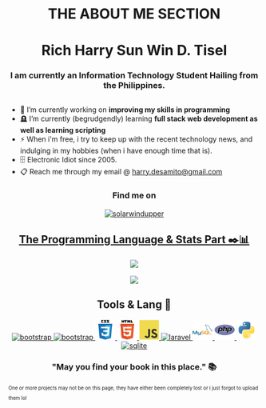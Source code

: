 <h1 align="center"> THE ABOUT ME SECTION </h1> 

<h1 align="center">Rich Harry Sun Win D. Tisel
 </h1> 
<h3 align="center">I am currently an Information Technology Student Hailing from the Philippines.</h3>
<h2></h2>

- 🔧 I’m currently working on <b> improving my skills in programming </b>
- 🪦 I’m currently (begrudgendly) learning <b> full stack web development as well as learning scripting </b>
- ⚡ When i'm free, i try to keep up with the recent technology news, and indulging in my hobbies (when i have enough time that is).
- 🗄️ Electronic Idiot since 2005.
- 📋 Reach me through my email @ harry.desamito@gmail.com

 <h3 class="heading-element" align="center" dir="auto">Find me on</h3>
<p align="center" dir="auto">
 <a href="https://www.facebook.com/solarwindupper/" rel="nofollow">
<img align="center" src="https://raw.githubusercontent.com/rahuldkjain/github-profile-readme-generator/master/src/images/icons/Social/facebook.svg" alt="solarwindupper" height="50" width="40" style="max-width: 100%; ">
</p>
  
<h2 align="center"> The Programming Language & Stats Part ✒️📊
 </h2> 
 <p align="center">
<a href="https://github.com/SolWIND3/github-readme-stats">
  <img height=200 align="center" src="https://github-readme-stats.vercel.app/api?username=SolWIND3&theme=cobalt" />
</a>
 </p>
 <p align="center">
<a href="https://github.com/SolWIND3/convoychat">
  <img height=200 align="center" src="https://github-readme-stats.vercel.app/api/top-langs?username=SolWIND3&layout=compact&langs_count=8&card_width=200&theme=cobalt" />
</a>
 </p>

 <h2 align="center"> Tools & Lang 💌
 </h2> 
  <p align="center">
     <a href="https://code.visualstudio.com/" rel="nofollow">
    <img src="https://devicon-website.vercel.app/api/vscode/original.svg" alt="bootstrap" width="40" height="40" style="max-width: 100%;">
  </a>
  <a href="https://getbootstrap.com" rel="nofollow">
    <img src="https://getbootstrap.com/docs/5.0/assets/brand/bootstrap-logo.svg" alt="bootstrap" width="40" height="40" style="max-width: 100%;">
  </a>
  <a href="https://www.w3schools.com/css/" rel="nofollow">
    <img src="https://raw.githubusercontent.com/devicons/devicon/master/icons/css3/css3-original-wordmark.svg" alt="css3" width="40" height="40" style="max-width: 100%;">
  </a>
  <a href="https://www.w3.org/html/" rel="nofollow">
    <img src="https://raw.githubusercontent.com/devicons/devicon/master/icons/html5/html5-original-wordmark.svg" alt="html5" width="40" height="40" style="max-width: 100%;">
  </a>
  <a href="https://developer.mozilla.org/en-US/docs/Web/JavaScript" rel="nofollow">
    <img src="https://raw.githubusercontent.com/devicons/devicon/master/icons/javascript/javascript-original.svg" alt="javascript" width="40" height="40" style="max-width: 100%;">
  </a>
  <a href="https://laravel.com/" rel="nofollow">
    <img src="https://laravel.com/img/logomark.min.svg" alt="laravel" width="40" height="40" style="max-width: 100%;">
  </a>
  <a href="https://www.mysql.com/" rel="nofollow">
    <img src="https://raw.githubusercontent.com/devicons/devicon/master/icons/mysql/mysql-original-wordmark.svg" alt="mysql" width="40" height="40" style="max-width: 100%;">
  </a>
  <a href="https://www.php.net" rel="nofollow">
    <img src="https://raw.githubusercontent.com/devicons/devicon/master/icons/php/php-original.svg" alt="php" width="40" height="40" style="max-width: 100%;">
  </a>
  <a href="https://www.python.org" rel="nofollow">
    <img src="https://raw.githubusercontent.com/devicons/devicon/master/icons/python/python-original.svg" alt="python" width="40" height="40" style="max-width: 100%;">
  </a>
  <a href="https://www.sqlite.org/" rel="nofollow">
    <img src="https://www.vectorlogo.zone/logos/sqlite/sqlite-icon.svg" alt="sqlite" width="40" height="40" style="max-width: 100%;">
  </a>
</p>

<h3 align="center"> "May you find your book in this place." 📚
</h3>

<sup><sub>One or more projects may not be on this page, they have either been completely lost or i just forgot to upload them lol</sub></sup>
 
<!--
**SolWIND3/SolWIND3** is a ✨ _special_ ✨ repository because its `README.md` (this file) appears on your GitHub profile.

Here are some ideas to get you started:

- 🔭 I’m currently working on ...
- 🌱 I’m currently learning ...
- 👯 I’m looking to collaborate on ...
- 🤔 I’m looking for help with ...
- 💬 Ask me about ...
- 📫 How to reach me: ...
- 😄 Pronouns: ...
- ⚡ Fun fact: ...
-->

